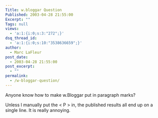 ```yaml
---
Title: w.bloggar Question
Published: 2003-04-28 21:55:00
Excerpt: ""
Tags: null
views:
  - 'a:1:{i:0;s:3:"272";}'
dsq_thread_id:
  - 'a:1:{i:0;s:10:"3538636659";}'
author:
  - Marc LaFleur
post_date:
  - 2003-04-28 21:55:00
post_excerpt:
  - ""
permalink:
  - /w-bloggar-question/
---
```

Anyone know how to make w.Bloggar put in paragraph marks? <p>

Unless I manually put the < P > in, the published results all end up on a single line. It is really annoying.</p>